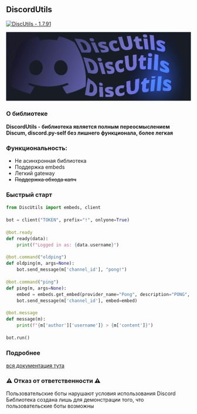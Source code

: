 ## DiscordUtils
[![DiscUtils  - 1.7.91](https://img.shields.io/badge/DiscUtils_-1.7.91-2ea44f)](https://)


![](/data/DiscUtils.png "")

### О библиотеке

 **DiscordUtils - библиотека является полным переосмыслением Discum, discord.py-self без лишнего функционала, более легкая**

### Функциональность:

* Не асинхронная библиотека
* Поддержка embeds
* Легкий gateway
* ~~Поддержка обхода капч~~


### Быстрый старт

```python
from DiscUtils import embeds, client

bot = client("TOKEN", prefix="!", onlyone=True)

@bot.ready
def ready(data):
	print(f"Logged in as: {data.username}")

@bot.command("oldping")
def oldping(m, args=None):
	bot.send_message(m['channel_id'], "pong!")

@bot.command("ping")
def ping(m, args=None):
	embed = embeds.get_embed(provider_name="Pong", description="PONG", color="2A8B55")
	bot.send_message(m['channel_id'], embed=embed)

@bot.message
def message(m):
	print(f"{m['author']['username']} > {m['content']}")
	
bot.run()
```

### Подробнее
[вся документация тута](docs/readme.md)

### ⚠️ Отказ от ответственности ⚠️
  Пользовательские боты нарушают условия использования Discord
  Библиотека создана лишь для демонстрации того, что пользовательские боты возможны